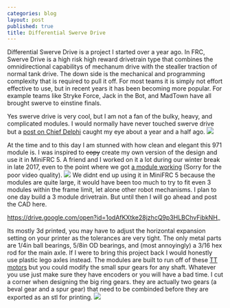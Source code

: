 ```yaml
---
categories: blog
layout: post
published: true
title: Differential Swerve Drive
---
```

Differential Swerve Drive is a project I started over a year ago. In FRC, Swerve Drive is a high risk high reward drivetrain type that combines the omnidirectional capabilitys of mechanum drive with the stealler traction of normal tank drive. The down side is the mechanical and programming complexity that is required to pull it off. For most teams it is simply not effort effective to use, but in recent years it has been becoming more popular. For example teams like Stryke Force, Jack in the Bot, and MadTown have all brought swerve to einstine finals.

Yes swerve drive is very cool, but I am not a fan of the bulky, heavy, and complicated modules. I would normally have never touched swerve drive but a [post on Chief Delphi](https://www.chiefdelphi.com/t/pic-differential-swerve-module-971/160525) caught my eye about a year and a half ago.
![]({{site.baseurl}}/images/87184d96156d92dc88a3e1ce8f5b0717c6e520d9_2_1035x750.jpeg)

At the time and to this day I am stunned with how clean and elegant this 971 module is. I was inspired to ~~copy~~ create my own version of the design and use it in MiniFRC 5. A friend and I worked on it a lot during our winter break in late 2017, even to the point where we got [a module working](https://youtu.be/14knHvExIa4) (Sorry for the poor video quality).
![]({{site.baseurl}}/images/DiffPic2.png)
We didnt end up using it in MiniFRC 5 because the modules are quite large, it would have been too much to try to fit even 3 modules within the frame limit, let alone other robot mechanisms. I plan to one day build a 3 module drivetrain. But until then I will go ahead and post the CAD here.

https://drive.google.com/open?id=1odAfKXtke28jzhcQ9p3HLBChvFibkNH_

Its mostly 3d printed, you may have to adjust the horizontal expansion setting on your printer as the tolerances are very tight. The only metal parts are 1/4in ball bearings, 5/8in OD bearings, and (most annoyingly) a 3/16 hex rod for the main axle. If I were to bring this project back I would honestly use plastic lego axles instead. The modules are built to run off of these [TT motors](https://www.aliexpress.com/item/TT-Motor-Smart-Car-Robot-Gear-Motor-for-Arduino-Free-Shipping-Wholesale/32642267017.html?spm=2114.search0604.3.3.762d2c77fhf1WS&s=p&ws_ab_test=searchweb0_0,searchweb201602_7_10065_10130_10068_10890_10547_319_10546_317_10548_10545_10696_453_10084_454_10083_10618_10307_537_536_10059_10884_10887_321_322_10103,searchweb201603_35,ppcSwitch_0&algo_expid=60a2a1c4-a1a0-4011-8f93-847c8594bbe1-0&algo_pvid=60a2a1c4-a1a0-4011-8f93-847c8594bbe1) but you could modify the small spur gears for any shaft. Whatever you use just make sure they have encoders or you will have a bad time. I cut a corner when designing the big ring gears. they are actually two gears (a beval gear and a spur gear) that need to be combinded before they are exported as an stl for printing.
![]({{site.baseurl}}/images/DiffPic1.png)
